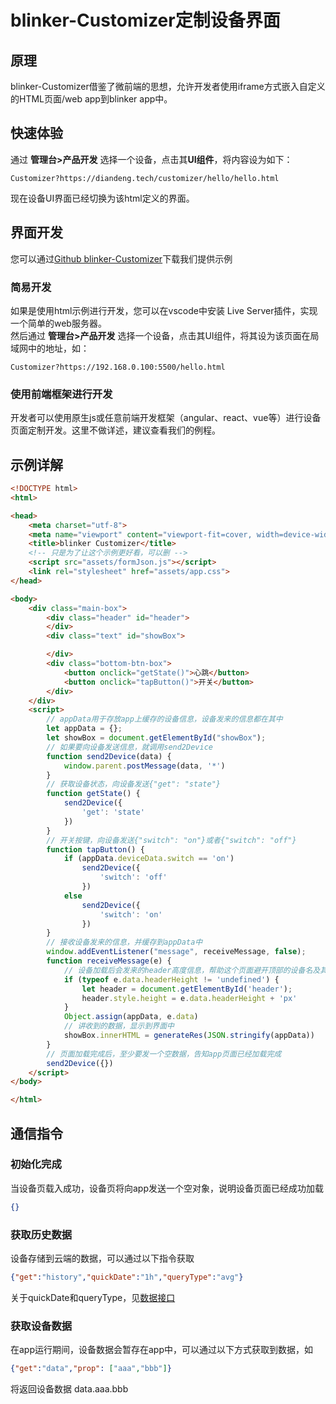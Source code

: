 # blinker-Customizer定制设备界面  

## 原理

blinker-Customizer借鉴了微前端的思想，允许开发者使用iframe方式嵌入自定义的HTML页面/web app到blinker app中。

## 快速体验  

通过 **管理台>产品开发** 选择一个设备，点击其**UI组件**，将内容设为如下：

``` 
Customizer?https://diandeng.tech/customizer/hello/hello.html
```

现在设备UI界面已经切换为该html定义的界面。  

## 界面开发

您可以通过[Github blinker-Customizer](https://github.com/blinker-iot/blinker-customizer)下载我们提供示例  

### 简易开发

如果是使用html示例进行开发，您可以在vscode中安装 Live Server插件，实现一个简单的web服务器。  
然后通过 **管理台>产品开发** 选择一个设备，点击其UI组件，将其设为该页面在局域网中的地址，如：
``` 
Customizer?https://192.168.0.100:5500/hello.html
```

### 使用前端框架进行开发
开发者可以使用原生js或任意前端开发框架（angular、react、vue等）进行设备页面定制开发。这里不做详述，建议查看我们的例程。

## 示例详解  

``` html
<!DOCTYPE html>
<html>

<head>
    <meta charset="utf-8">
    <meta name="viewport" content="viewport-fit=cover, width=device-width, initial-scale=1.0, minimum-scale=1.0, maximum-scale=1.0, user-scalable=no" />
    <title>blinker Customizer</title>
    <!-- 只是为了让这个示例更好看，可以删 -->
    <script src="assets/formJson.js"></script>
    <link rel="stylesheet" href="assets/app.css">
</head>

<body>
    <div class="main-box">
        <div class="header" id="header">
        </div>
        <div class="text" id="showBox">

        </div>
        <div class="bottom-btn-box">
            <button onclick="getState()">心跳</button>
            <button onclick="tapButton()">开关</button>
        </div>
    </div>
    <script>
        // appData用于存放app上缓存的设备信息，设备发来的信息都在其中
        let appData = {};
        let showBox = document.getElementById("showBox");
        // 如果要向设备发送信息，就调用send2Device
        function send2Device(data) {
            window.parent.postMessage(data, '*')
        }
        // 获取设备状态，向设备发送{"get": "state"}
        function getState() {
            send2Device({
                'get': 'state'
            })
        }
        // 开关按键，向设备发送{"switch": "on"}或者{"switch": "off"}
        function tapButton() {
            if (appData.deviceData.switch == 'on')
                send2Device({
                    'switch': 'off'
                })
            else
                send2Device({
                    'switch': 'on'
                })
        }
        // 接收设备发来的信息，并缓存到appData中
        window.addEventListener("message", receiveMessage, false);
        function receiveMessage(e) {
            // 设备加载后会发来的header高度信息，帮助这个页面避开顶部的设备名及其他按键。
            if (typeof e.data.headerHeight != 'undefined') {
                let header = document.getElementById('header');
                header.style.height = e.data.headerHeight + 'px'
            }
            Object.assign(appData, e.data)
            // 讲收到的数据，显示到界面中
            showBox.innerHTML = generateRes(JSON.stringify(appData))
        }
        // 页面加载完成后，至少要发一个空数据，告知app页面已经加载完成
        send2Device({})
    </script>
</body>

</html>
```

## 通信指令  
### 初始化完成  
当设备页载入成功，设备页将向app发送一个空对象，说明设备页面已经成功加载
```json
{}
```

### 获取历史数据  
设备存储到云端的数据，可以通过以下指令获取
```json
{"get":"history","quickDate":"1h","queryType":"avg"}
```  
关于quickDate和queryType，见[数据接口](https://diandeng.tech/doc/storage-api)

### 获取设备数据
在app运行期间，设备数据会暂存在app中，可以通过以下方式获取到数据，如
```json
{"get":"data","prop": ["aaa","bbb"]}
```
将返回设备数据 data.aaa.bbb

